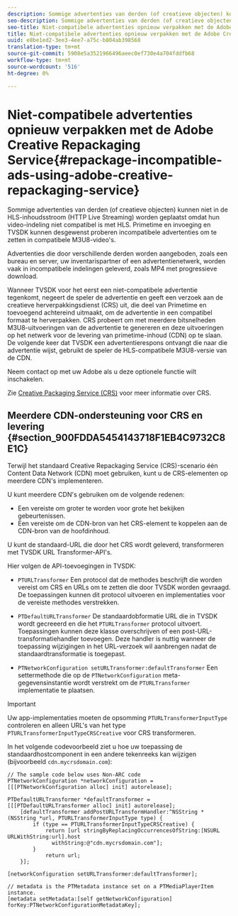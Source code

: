```yaml
---
description: Sommige advertenties van derden (of creatieve objecten) kunnen niet in de HLS-inhoudsstroom (HTTP Live Streaming) worden geplaatst omdat hun video-indeling niet compatibel is met HLS. Primetime en invoeging en TVSDK kunnen desgewenst proberen incompatibele advertenties om te zetten in compatibele M3U8-video's.
seo-description: Sommige advertenties van derden (of creatieve objecten) kunnen niet in de HLS-inhoudsstroom (HTTP Live Streaming) worden geplaatst omdat hun video-indeling niet compatibel is met HLS. Primetime en invoeging en TVSDK kunnen desgewenst proberen incompatibele advertenties om te zetten in compatibele M3U8-video's.
seo-title: Niet-compatibele advertenties opnieuw verpakken met de Adobe Creative Repackaging Service
title: Niet-compatibele advertenties opnieuw verpakken met de Adobe Creative Repackaging Service
uuid: e8be1ed2-3ee3-4ee7-a75c-b804ab398568
translation-type: tm+mt
source-git-commit: 5908e5a3521966496aeec0ef730e4a704fddfb68
workflow-type: tm+mt
source-wordcount: '516'
ht-degree: 0%

---
```



# Niet-compatibele advertenties opnieuw verpakken met de Adobe Creative Repackaging Service{#repackage-incompatible-ads-using-adobe-creative-repackaging-service}

Sommige advertenties van derden (of creatieve objecten) kunnen niet in de HLS-inhoudsstroom (HTTP Live Streaming) worden geplaatst omdat hun video-indeling niet compatibel is met HLS. Primetime en invoeging en TVSDK kunnen desgewenst proberen incompatibele advertenties om te zetten in compatibele M3U8-video&#39;s.

Advertenties die door verschillende derden worden aangeboden, zoals een bureau en server, uw inventarispartner of een advertentienetwerk, worden vaak in incompatibele indelingen geleverd, zoals MP4 met progressieve download.

Wanneer TVSDK voor het eerst een niet-compatibele advertentie tegenkomt, negeert de speler de advertentie en geeft een verzoek aan de creatieve herverpakkingsdienst (CRS) uit, die deel van Primetime en toevoegend achtereind uitmaakt, om de advertentie in een compatibel formaat te herverpakken. CRS probeert om met meerdere bitsnelheden M3U8-uitvoeringen van de advertentie te genereren en deze uitvoeringen op het netwerk voor de levering van primetime-inhoud (CDN) op te slaan. De volgende keer dat TVSDK een advertentierespons ontvangt die naar die advertentie wijst, gebruikt de speler de HLS-compatibele M3U8-versie van de CDN.

Neem contact op met uw Adobe als u deze optionele functie wilt inschakelen.

Zie [Creative Packaging Service (CRS)](https://helpx.adobe.com/content/dam/help/en/primetime/guides/crs.pdf) voor meer informatie over CRS.

## Meerdere CDN-ondersteuning voor CRS en levering {#section_900FDDA5454143718F1EB4C9732C8E1C}

Terwijl het standaard Creative Repackaging Service (CRS)-scenario één Content Data Network (CDN) moet gebruiken, kunt u de CRS-elementen op meerdere CDN&#39;s implementeren.

U kunt meerdere CDN&#39;s gebruiken om de volgende redenen:

* Een vereiste om groter te worden voor grote het bekijken gebeurtenissen.
* Een vereiste om de CDN-bron van het CRS-element te koppelen aan de CDN-bron van de hoofdinhoud.

U kunt de standaard-URL die door het CRS wordt geleverd, transformeren met TVSDK URL Transformer-API&#39;s.

Hier volgen de API-toevoegingen in TVSDK:

* `PTURLTransformer` Een protocol dat de methodes beschrijft die worden vereist om CRS en URLs om te zetten die door TVSDK worden gevraagd. De toepassingen kunnen dit protocol uitvoeren en implementaties voor de vereiste methodes verstrekken.

* `PTDefaultURLTransformer` De standaardobformatie URL die in TVSDK wordt gecreeerd en die het  `PTURLTransformer` protocol uitvoert. Toepassingen kunnen deze klasse overschrijven of een post-URL-transformatiehandler toevoegen. Deze handler is nuttig wanneer de toepassing wijzigingen in het URL-verzoek wil aanbrengen nadat de standaardtransformatie is toegepast.

* `PTNetworkConfiguration setURLTransformer:defaultTransformer` Een settermethode die op de  `PTNetworkConfiguration` meta-gegevensinstantie wordt verstrekt om de  `PTURLTransformer` implementatie te plaatsen.

>[!IMPORTANT]
>
>Uw app-implementaties moeten de opsomming `PTURLTransformerInputType` controleren en alleen URL&#39;s van het type `PTURLTransformerInputTypeCRSCreative` voor CRS transformeren.

In het volgende codevoorbeeld ziet u hoe uw toepassing de standaardhostcomponent in een andere tekenreeks kan wijzigen (bijvoorbeeld `cdn.mycrsdomain.com`):

```
// The sample code below uses Non-ARC code 
PTNetworkConfiguration *networkConfiguration = [[[PTNetworkConfiguration alloc] init] autorelease]; 
   
PTDefaultURLTransformer *defaultTransformer = [[[PTDefaultURLTransformer alloc] init] autorelease]; 
    [defaultTransformer addPostURLTransformHandler:^NSString *(NSString *url, PTURLTransformerInputType type) { 
        if (type == PTURLTransformerInputTypeCRSCreative) { 
            return [url stringByReplacingOccurrencesOfString:[NSURL URLWithString:url].host  
              withString:@"cdn.mycrsdomain.com"]; 
        } 
            return url; 
    }]; 
  
[networkConfiguration setURLTransformer:defaultTransformer]; 
   
// metadata is the PTMetadata instance set on a PTMediaPlayerItem instance. 
[metadata setMetadata:[self getNetworkConfiguration] forKey:PTNetworkConfigurationMetadataKey];
```

